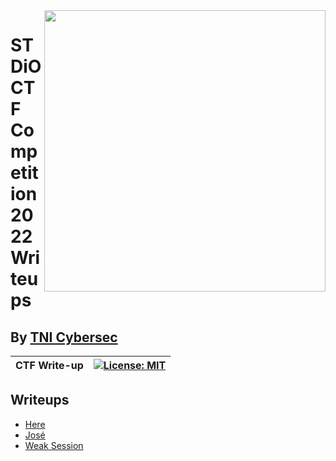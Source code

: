 <img align="right" src="https://imgur.com/SN6ZqUt.png" width="450" />

# STDiO CTF Competition 2022 Writeups
## By [TNI Cybersec](https://tni-cybersec.github.io)
|CTF Write-up|[![License: MIT](https://img.shields.io/badge/license-MIT-blue?style=flat-square)](LICENSE)|
|----|----|

## Writeups
- [Here](https://medium.com/@PlyNatwara/349228564b)
- [José](https://medium.com/@PlyNatwara/jos%C3%A9-writeups-stdio-2022-75f5b9af225f)
- [Weak Session](https://medium.com/@PlyNatwara/627c2f995e21)

